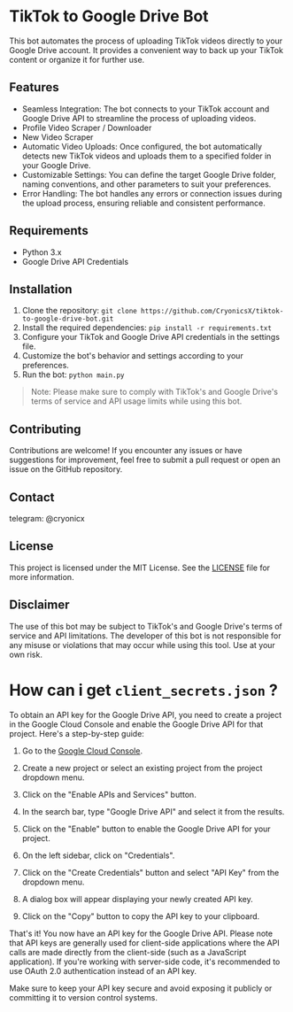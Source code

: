 # TikTok to Google Drive Bot

This bot automates the process of uploading TikTok videos directly to your Google Drive account. It provides a convenient way to back up your TikTok content or organize it for further use.

## Features

- Seamless Integration: The bot connects to your TikTok account and Google Drive API to streamline the process of uploading videos.
- Profile Video Scraper / Downloader
- New Video Scraper
- Automatic Video Uploads: Once configured, the bot automatically detects new TikTok videos and uploads them to a specified folder in your Google Drive.
- Customizable Settings: You can define the target Google Drive folder, naming conventions, and other parameters to suit your preferences.
- Error Handling: The bot handles any errors or connection issues during the upload process, ensuring reliable and consistent performance.

## Requirements

- Python 3.x
- Google Drive API Credentials


## Installation

1. Clone the repository: `git clone https://github.com/CryonicsX/tiktok-to-google-drive-bot.git`
2. Install the required dependencies: `pip install -r requirements.txt`
3. Configure your TikTok and Google Drive API credentials in the settings file.
4. Customize the bot's behavior and settings according to your preferences.
5. Run the bot: `python main.py`

> Note: Please make sure to comply with TikTok's and Google Drive's terms of service and API usage limits while using this bot.

## Contributing

Contributions are welcome! If you encounter any issues or have suggestions for improvement, feel free to submit a pull request or open an issue on the GitHub repository.

## Contact

telegram: @cryonicx

## License

This project is licensed under the MIT License. See the [LICENSE](LICENSE) file for more information.

## Disclaimer

The use of this bot may be subject to TikTok's and Google Drive's terms of service and API limitations. The developer of this bot is not responsible for any misuse or violations that may occur while using this tool. Use at your own risk.



# How can i get ``client_secrets.json`` ?

To obtain an API key for the Google Drive API, you need to create a project in the Google Cloud Console and enable the Google Drive API for that project. Here's a step-by-step guide:

1. Go to the [Google Cloud Console](https://console.cloud.google.com/).

2. Create a new project or select an existing project from the project dropdown menu.

3. Click on the "Enable APIs and Services" button.

4. In the search bar, type "Google Drive API" and select it from the results.

5. Click on the "Enable" button to enable the Google Drive API for your project.

6. On the left sidebar, click on "Credentials".

7. Click on the "Create Credentials" button and select "API Key" from the dropdown menu.

8. A dialog box will appear displaying your newly created API key.

9. Click on the "Copy" button to copy the API key to your clipboard.

That's it! You now have an API key for the Google Drive API. Please note that API keys are generally used for client-side applications where the API calls are made directly from the client-side (such as a JavaScript application). If you're working with server-side code, it's recommended to use OAuth 2.0 authentication instead of an API key.

Make sure to keep your API key secure and avoid exposing it publicly or committing it to version control systems.


